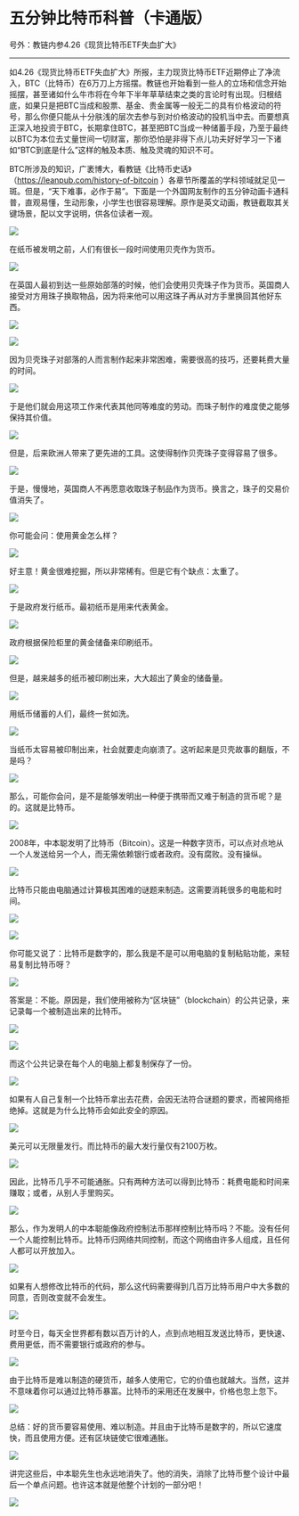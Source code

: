 # 五分钟比特币科普（卡通版）

号外：教链内参4.26《现货比特币ETF失血扩大》

* * *

如4.26《现货比特币ETF失血扩大》所报，主力现货比特币ETF近期停止了净流入，BTC（比特币）在6万刀上方摇摆。教链也开始看到一些人的立场和信念开始摇摆，甚至诸如什么牛市将在今年下半年草草结束之类的言论时有出现。归根结底，如果只是把BTC当成和股票、基金、贵金属等一般无二的具有价格波动的符号，那么你便只能从十分肤浅的层次去参与到对价格波动的投机当中去。而要想真正深入地投资于BTC，长期拿住BTC，甚至把BTC当成一种储蓄手段，乃至于最终以BTC为本位去丈量世间一切财富，那你恐怕是非得下点儿功夫好好学习一下诸如“BTC到底是什么”这样的触及本质、触及灵魂的知识不可。

BTC所涉及的知识，广袤博大，看教链《比特币史话》（https://leanpub.com/history-of-bitcoin ）各章节所覆盖的学科领域就足见一斑。但是，“天下难事，必作于易”。下面是一个外国网友制作的五分钟动画卡通科普，直观易懂，生动形象，小学生也很容易理解。原作是英文动画，教链截取其关键场景，配以文字说明，供各位读者一观。

![](2024-04-27-A01.png)

在纸币被发明之前，人们有很长一段时间使用贝壳作为货币。

![](2024-04-27-A02.png)

在英国人最初到达一些原始部落的时候，他们会使用贝壳珠子作为货币。英国商人接受对方用珠子换取物品，因为将来他可以用这珠子再从对方手里换回其他好东西。

![](2024-04-27-A03.png)

![](2024-04-27-A04.png)

因为贝壳珠子对部落的人而言制作起来非常困难，需要很高的技巧，还要耗费大量的时间。

![](2024-04-27-A05.png)

于是他们就会用这项工作来代表其他同等难度的劳动。而珠子制作的难度使之能够保持其价值。

![](2024-04-27-A06.png)

但是，后来欧洲人带来了更先进的工具。这使得制作贝壳珠子变得容易了很多。

![](2024-04-27-A07.png)

于是，慢慢地，英国商人不再愿意收取珠子制品作为货币。换言之，珠子的交易价值消失了。

![](2024-04-27-A08.png)

你可能会问：使用黄金怎么样？

![](2024-04-27-A09.png)

好主意！黄金很难挖掘，所以非常稀有。但是它有个缺点：太重了。

![](2024-04-27-A10.png)

于是政府发行纸币。最初纸币是用来代表黄金。

![](2024-04-28-A11.png)

政府根据保险柜里的黄金储备来印刷纸币。

![](2024-04-28-A12.png)

但是，越来越多的纸币被印刷出来，大大超出了黄金的储备量。

![](2024-04-28-A13.png)

用纸币储蓄的人们，最终一贫如洗。

![](2024-04-28-A14.png)

当纸币太容易被印制出来，社会就要走向崩溃了。这听起来是贝壳故事的翻版，不是吗？

![](2024-04-28-A15.png)

那么，可能你会问，是不是能够发明出一种便于携带而又难于制造的货币呢？是的。这就是比特币。

![](2024-04-28-A16.png)

2008年，中本聪发明了比特币（Bitcoin）。这是一种数字货币，可以点对点地从一个人发送给另一个人，而无需依赖银行或者政府。没有腐败。没有操纵。

![](2024-04-28-A17.png)

比特币只能由电脑通过计算极其困难的谜题来制造。这需要消耗很多的电能和时间。

![](2024-04-28-A18.png)

![](2024-04-28-A19.png)

你可能又说了：比特币是数字的，那么我是不是可以用电脑的复制粘贴功能，来轻易复制比特币呀？

![](2024-04-28-A20.png)

答案是：不能。原因是，我们使用被称为“区块链”（blockchain）的公共记录，来记录每一个被制造出来的比特币。

![](2024-04-28-A21.png)

![](2024-04-28-A22.png)

而这个公共记录在每个人的电脑上都复制保存了一份。

![](2024-04-28-A23.png)

如果有人自己复制一个比特币拿出去花费，会因无法符合谜题的要求，而被网络拒绝掉。这就是为什么比特币会如此安全的原因。

![](2024-04-28-A24.png)

美元可以无限量发行。而比特币的最大发行量仅有2100万枚。

![](2024-04-28-A25.png)

因此，比特币几乎不可能通胀。只有两种方法可以得到比特币：耗费电能和时间来赚取；或者，从别人手里购买。

![](2024-04-28-A26.png)

那么，作为发明人的中本聪能像政府控制法币那样控制比特币吗？不能。没有任何一个人能控制比特币。比特币归网络共同控制，而这个网络由许多人组成，且任何人都可以开放加入。

![](2024-04-28-A27.png)

如果有人想修改比特币的代码，那么这代码需要得到几百万比特币用户中大多数的同意，否则改变就不会发生。

![](2024-04-28-A28.png)

时至今日，每天全世界都有数以百万计的人，点到点地相互发送比特币，更快速、费用更低，而不需要银行或政府的参与。

![](2024-04-28-A29.png)

由于比特币是难以制造的硬货币，越多人使用它，它的价值也就越大。当然，这并不意味着你可以通过比特币暴富。比特币的采用还在发展中，价格也忽上忽下。

![](2024-04-28-A30.png)

总结：好的货币要容易使用、难以制造。并且由于比特币是数字的，所以它速度快，而且使用方便。还有区块链使它很难通胀。

![](2024-04-28-A31.png)

讲完这些后，中本聪先生也永远地消失了。他的消失，消除了比特币整个设计中最后一个单点问题。也许这本就是他整个计划的一部分吧！

![](2024-04-28-A32.png)

